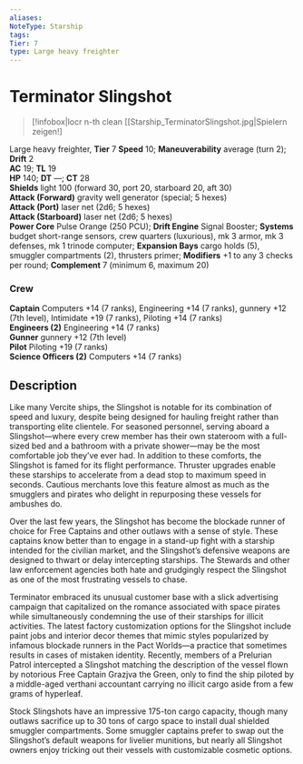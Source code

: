 ```yaml
---
aliases: 
NoteType: Starship
tags: 
Tier: 7
type: Large heavy freighter
---
```


# Terminator Slingshot

> [!infobox|locr n-th clean
>  [[Starship_TerminatorSlingshot.jpg|Spielern zeigen!]
> 

Large heavy freighter, **Tier** 7 
**Speed** 10; **Maneuverability** average (turn 2); **Drift** 2  
**AC** 19; **TL** 19  
**HP** 140; **DT** —; **CT** 28  
**Shields** light 100 (forward 30, port 20, starboard 20, aft 30)  
**Attack (Forward)** gravity well generator (special; 5 hexes)  
**Attack (Port)** laser net (2d6; 5 hexes)  
**Attack (Starboard)** laser net (2d6; 5 hexes)  
**Power Core** Pulse Orange (250 PCU); **Drift Engine** Signal Booster; **Systems** budget short-range sensors, crew quarters (luxurious), mk 3 armor, mk 3 defenses, mk 1 trinode computer; **Expansion Bays** cargo holds (5), smuggler compartments (2), thrusters primer; **Modifiers** +1 to any 3 checks per round; **Complement** 7 (minimum 6, maximum 20)

### Crew

**Captain** Computers +14 (7 ranks), Engineering +14 (7 ranks), gunnery +12 (7th level), Intimidate +19 (7 ranks), Piloting +14 (7 ranks)  
**Engineers (2)** Engineering +14 (7 ranks)  
**Gunner** gunnery +12 (7th level)  
**Pilot** Piloting +19 (7 ranks)  
**Science Officers (2)** Computers +14 (7 ranks)

## Description

Like many Vercite ships, the Slingshot is notable for its combination of speed and luxury, despite being designed for hauling freight rather than transporting elite clientele. For seasoned personnel, serving aboard a Slingshot—where every crew member has their own stateroom with a full-sized bed and a bathroom with a private shower—may be the most comfortable job they’ve ever had. In addition to these comforts, the Slingshot is famed for its flight performance. Thruster upgrades enable these starships to accelerate from a dead stop to maximum speed in seconds. Cautious merchants love this feature almost as much as the smugglers and pirates who delight in repurposing these vessels for ambushes do.  
  
Over the last few years, the Slingshot has become the blockade runner of choice for Free Captains and other outlaws with a sense of style. These captains know better than to engage in a stand-up fight with a starship intended for the civilian market, and the Slingshot’s defensive weapons are designed to thwart or delay intercepting starships. The Stewards and other law enforcement agencies both hate and grudgingly respect the Slingshot as one of the most frustrating vessels to chase.  
  
Terminator embraced its unusual customer base with a slick advertising campaign that capitalized on the romance associated with space pirates while simultaneously condemning the use of their starships for illicit activities. The latest factory customization options for the Slingshot include paint jobs and interior decor themes that mimic styles popularized by infamous blockade runners in the Pact Worlds—a practice that sometimes results in cases of mistaken identity. Recently, members of a Prelurian Patrol intercepted a Slingshot matching the description of the vessel flown by notorious Free Captain Grazjva the Green, only to find the ship piloted by a middle-aged verthani accountant carrying no illicit cargo aside from a few grams of hyperleaf.  
  
Stock Slingshots have an impressive 175-ton cargo capacity, though many outlaws sacrifice up to 30 tons of cargo space to install dual shielded smuggler compartments. Some smuggler captains prefer to swap out the Slingshot’s default weapons for livelier munitions, but nearly all Slingshot owners enjoy tricking out their vessels with customizable cosmetic options.
